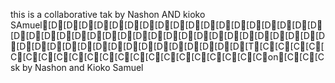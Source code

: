 this is a collaborative tak by Nashon AND kioko SAmuel[D[D[D[D[D[D[D[D[D[D[D[D[D[D[D[D[D[D[D[D[D[D[D[D[D[D[D[D[D[D[D[D[D[D[D[D[D[D[D[D[D[D[D[D[D[D[D[D[D[D[D[D[D[D[T[C[C[C[C[C[C[C[C[C[C[C[C[C[C[C[C[C[C[C[C[Con[C[C[Csk by Nashon and Kioko Samuel
